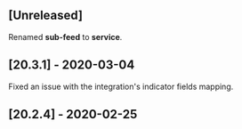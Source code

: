 ## [Unreleased]
Renamed **sub-feed** to **service**.


## [20.3.1] - 2020-03-04
Fixed an issue with the integration's indicator fields mapping.


## [20.2.4] - 2020-02-25
